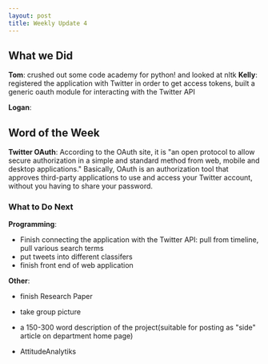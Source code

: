 ```yaml
---
layout: post
title: Weekly Update 4
---
```




## What we Did

**Tom**:  crushed out some code academy for python! and looked at nltk
**Kelly**: registered the application with Twitter in order to get access tokens, built a generic oauth module for interacting with the Twitter API

**Logan**:  

## Word of the Week
 

**Twitter OAuth**: According to the OAuth site, it is "an open protocol to allow secure authorization in a simple and standard method from web, mobile and desktop applications." Basically, OAuth is an authorization tool that approves third-party applications to use and access your Twitter account, without you having to share your password.


### What to Do Next

**Programming**: 
- Finish connecting the application with the Twitter API: pull from timeline, pull various search terms
- put tweets into different classifers
- finish front end of web application 


**Other**:
- finish Research Paper 
- take group picture
- a 150-300 word description of the project(suitable for posting as "side" article on department home page)


 
 
 - AttitudeAnalytiks
